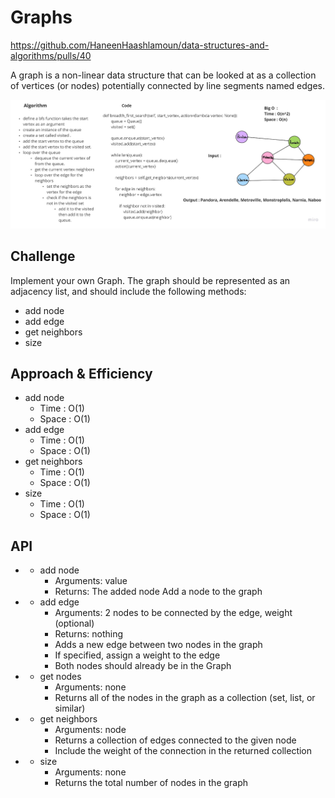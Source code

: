 # Graphs

https://github.com/HaneenHaashlamoun/data-structures-and-algorithms/pulls/40

A graph is a non-linear data structure that can be looked at as a collection of vertices (or nodes) potentially connected by line segments named edges.

![graph-breadth-first](graph-breadth-first.jpg)

## Challenge
Implement your own Graph. The graph should be represented as an adjacency list, and should include the following methods:
- add node
- add edge
- get neighbors
- size

## Approach & Efficiency
- add node
    - Time : O(1)
    - Space : O(1)
- add edge
    - Time : O(1)
    - Space : O(1)
- get neighbors
    - Time : O(1)
    - Space : O(1)
- size
    - Time : O(1)
    - Space : O(1)

## API
+ - add node
    - Arguments: value
    - Returns: The added node
        Add a node to the graph
+ - add edge
    - Arguments: 2 nodes to be connected by the edge, weight (optional)
    - Returns: nothing
    - Adds a new edge between two nodes in the graph
    - If specified, assign a weight to the edge
    - Both nodes should already be in the Graph
+ - get nodes
    - Arguments: none
    - Returns all of the nodes in the graph as a collection (set, list, or similar)
+ - get neighbors
    - Arguments: node
    - Returns a collection of edges connected to the given node
    - Include the weight of the connection in the returned collection
+ - size
    - Arguments: none
    - Returns the total number of nodes in the graph